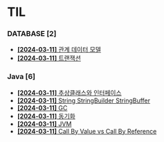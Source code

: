 # TIL
 
### DATABASE [2]
- [**[2024-03-11]**  관계 데이터 모델](https://github.com/A-lass/TIL/blob/main/DATABASE/관계_데이터_모델.md)
- [**[2024-03-11]**  트랜잭션](https://github.com/A-lass/TIL/blob/main/DATABASE/트랜잭션.md)
### Java [6]
- [**[2024-03-11]**  추상클래스와 인터페이스](https://github.com/A-lass/TIL/blob/main/Java/추상클래스와_인터페이스.md)
- [**[2024-03-11]**  String StringBuilder StringBuffer](https://github.com/A-lass/TIL/blob/main/Java/String_StringBuilder_StringBuffer.md)
- [**[2024-03-11]**  GC](https://github.com/A-lass/TIL/blob/main/Java/GC.md)
- [**[2024-03-11]**  동기화](https://github.com/A-lass/TIL/blob/main/Java/동기화.md)
- [**[2024-03-11]**  JVM](https://github.com/A-lass/TIL/blob/main/Java/JVM.md)
- [**[2024-03-11]**  Call By Value vs Call By Reference](https://github.com/A-lass/TIL/blob/main/Java/Call_By_Value_vs_Call_By_Reference.md)
